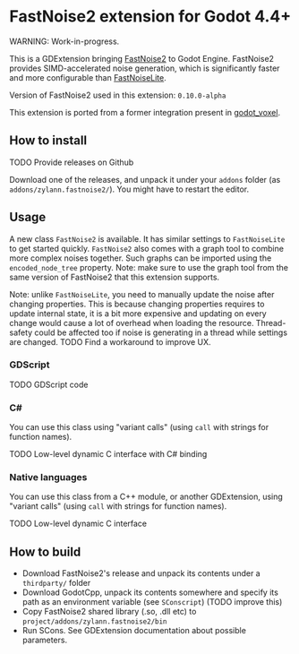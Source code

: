 FastNoise2 extension for Godot 4.4+
=======================================

WARNING: Work-in-progress.

This is a GDExtension bringing [FastNoise2](https://github.com/Auburn/FastNoise2) to Godot Engine. FastNoise2 provides SIMD-accelerated noise generation, which is significantly faster and more configurable than [FastNoiseLite](https://github.com/Auburn/FastNoiseLite).

Version of FastNoise2 used in this extension: `0.10.0-alpha`

This extension is ported from a former integration present in [godot_voxel](https://github.com/Zylann/godot_voxel).


How to install
----------------

TODO Provide releases on Github

Download one of the releases, and unpack it under your `addons` folder (as `addons/zylann.fastnoise2/`). You might have to restart the editor.


Usage
-------

A new class `FastNoise2` is available. It has similar settings to `FastNoiseLite` to get started quickly. `FastNoise2` also comes with a graph tool to combine more complex noises together. Such graphs can be imported using the `encoded_node_tree` property. Note: make sure to use the graph tool from the same version of FastNoise2 that this extension supports.

Note: unlike `FastNoiseLite`, you need to manually update the noise after changing properties. This is because changing properties requires to update internal state, it is a bit more expensive and updating on every change would cause a lot of overhead when loading the resource. Thread-safety could be affected too if noise is generating in a thread while settings are changed. TODO Find a workaround to improve UX.

### GDScript

TODO GDScript code


### C#

You can use this class using "variant calls" (using `call` with strings for function names).

TODO Low-level dynamic C interface with C# binding


### Native languages

You can use this class from a C++ module, or another GDExtension, using "variant calls" (using `call` with strings for function names).

TODO Low-level dynamic C interface


How to build
-------------

- Download FastNoise2's release and unpack its contents under a `thirdparty/` folder
- Download GodotCpp, unpack its contents somewhere and specify its path as an environment variable (see `SConscript`) (TODO improve this)
- Copy FastNoise2 shared library (.so, .dll etc) to `project/addons/zylann.fastnoise2/bin`
- Run SCons. See GDExtension documentation about possible parameters.

